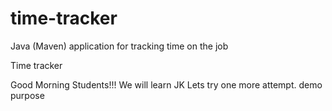 # time-tracker
Java (Maven) application for tracking time on the job

Time tracker

Good Morning Students!!!
We will learn JK
Lets try one more attempt.
demo purpose 
